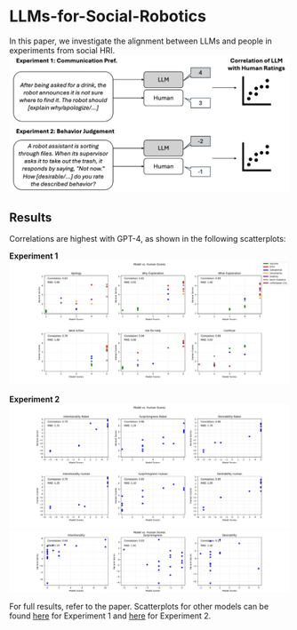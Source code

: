 # LLMs-for-Social-Robotics

In this paper, we investigate the alignment between LLMs and people in experiments from social HRI.
![Experiment Overview](https://github.com/lwachowiak/LLMs-for-Social-Robotics/blob/main/overview.png)

## Results 
Correlations are highest with GPT-4, as shown in the following scatterplots:

**Experiment 1**
![Correlations for Exp1 with GPT-4](https://github.com/lwachowiak/LLMs-for-Social-Robotics/blob/main/code/Experiment_1/plots/gpt_4_correlations.png)

**Experiment 2**
![Correlations for Exp1 with GPT-4](https://github.com/lwachowiak/LLMs-for-Social-Robotics/blob/main/code/Experiment_2/plots/gpt_4_avg_correlations.png)
![Correlations for Exp1 with GPT-4](https://github.com/lwachowiak/LLMs-for-Social-Robotics/blob/main/code/Experiment_2/plots/gpt_4_diff_correlations.png)


For full results, refer to the paper. Scatterplots for other models can be found [here](https://github.com/lwachowiak/LLMs-for-Social-Robotics/tree/main/code/Experiment_1/plots) for Experiment 1 and [here](https://github.com/lwachowiak/LLMs-for-Social-Robotics/tree/main/code/Experiment_2/plots) for Experiment 2. 
